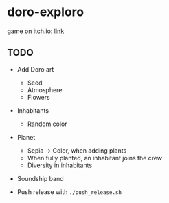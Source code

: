# doro-exploro

game on itch.io: [link](https://thewarlock.itch.io/doro-exploro)

## TODO

- Add Doro art
  - Seed
  - Atmosphere
  - Flowers
- Inhabitants
  - Random color
- Planet
  - Sepia -> Color, when adding plants
  - When fully planted, an inhabitant joins the crew
  - Diversity in inhabitants
- Soundship band

- Push release with `./push_release.sh`
